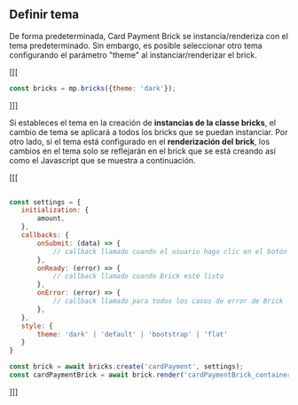 ## Definir tema

De forma predeterminada, Card Payment Brick se instancia/renderiza con el tema predeterminado. Sin embargo, es posible seleccionar otro tema configurando el parámetro "theme" al instanciar/renderizar el brick.

[[[
```javascript
const bricks = mp.bricks({theme: 'dark'});
```
]]]

Si estableces el tema en la creación de **instancias de la classe bricks**, el cambio de tema se aplicará a todos los bricks que se puedan instanciar. Por otro lado, si el tema está configurado en el **renderización del brick**, los cambios en el tema solo se reflejarán en el brick que se está creando así como el Javascript que se muestra a continuación.

[[[
```javascript
 
const settings = {
   initialization: {
       amount,
   },
   callbacks: {
       onSubmit: (data) => {
           // callback llamado cuando el usuario haga clic en el botón enviar los datos
       },
       onReady: (error) => {
           // callback llamado cuando Brick esté listo
       },
       onError: (error) => {
           // callback llamado para todos los casos de error de Brick
       },
   },
   style: {
       theme: 'dark' | 'default' | 'bootstrap' | 'flat'
   }
}

const brick = await bricks.create('cardPayment', settings);
const cardPaymentBrick = await brick.render('cardPaymentBrick_container');
```
]]]

